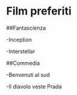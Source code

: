 # Film preferiti
##Fantascienza  

-Inception  

-Interstellar

##Commedia  

-Benvenuti al sud  

-Il diavolo veste Prada
